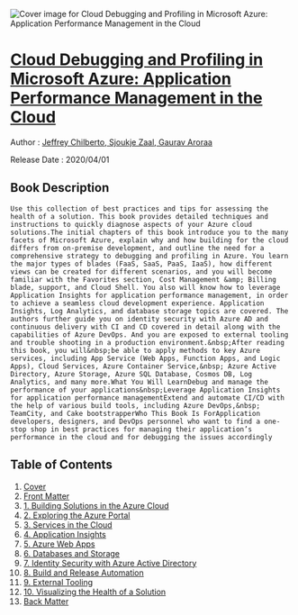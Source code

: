 ![Cover image for Cloud Debugging and Profiling in Microsoft Azure: Application Performance Management in the Cloud](https://imgdetail.ebookreading.net/cover/cover/20200920/EB9781484254370.jpg)

[Cloud Debugging and Profiling in Microsoft Azure: Application Performance Management in the Cloud](https://ebookreading.net/view/book/Cloud+Debugging+and+Profiling+in+Microsoft+Azure%3A+Application+Performance+Management+in+the+Cloud-EB9781484254370_1.html "Cloud Debugging and Profiling in Microsoft Azure: Application Performance Management in the Cloud")
====================================================================================================================

Author : [Jeffrey Chilberto](https://ebookreading.net/search/author/Jeffrey+Chilberto),[ 
            Sjoukje Zaal](https://ebookreading.net/search/author/+%0D%0A++++++++++++Sjoukje+Zaal),[ 
            Gaurav Aroraa](https://ebookreading.net/search/author/+%0D%0A++++++++++++Gaurav+Aroraa)

Release Date : 2020/04/01

Book Description
-----------------


    
    
    Use this collection of best practices and tips for assessing the health of a solution. This book provides detailed techniques and instructions to quickly diagnose aspects of your Azure cloud solutions.The initial chapters of this book introduce you to the many facets of Microsoft Azure, explain why and how building for the cloud differs from on-premise development, and outline the need for a comprehensive strategy to debugging and profiling in Azure. You learn the major types of blades (FaaS, SaaS, PaaS, IaaS), how different views can be created for different scenarios, and you will become familiar with the Favorites section, Cost Management &amp; Billing blade, support, and Cloud Shell. You also will know how to leverage Application Insights for application performance management, in order to achieve a seamless cloud development experience. Application Insights, Log Analytics, and database storage topics are covered. The authors further guide you on identity security with Azure AD and continuous delivery with CI and CD covered in detail along with the capabilities of Azure DevOps. And you are exposed to external tooling and trouble shooting in a production environment.&nbsp;After reading this book, you will&nbsp;be able to apply methods to key Azure services, including App Service (Web Apps, Function Apps, and Logic Apps), Cloud Services, Azure Container Service,&nbsp; Azure Active Directory, Azure Storage, Azure SQL Database, Cosmos DB, Log Analytics, and many more.What You Will LearnDebug and manage the performance of your applications&nbsp;Leverage Application Insights for application performance managementExtend and automate CI/CD with the help of various build tools, including Azure DevOps,&nbsp; TeamCity, and Cake bootstrapperWho This Book Is ForApplication developers, designers, and DevOps personnel who want to find a one-stop shop in best practices for managing their application’s performance in the cloud and for debugging the issues accordingly
  
  

Table of Contents
-----------------

1. [Cover](https://ebookreading.net/view/book/Cloud+Debugging+and+Profiling+in+Microsoft+Azure%3A+Application+Performance+Management+in+the+Cloud-EB9781484254370_1.html)
1. [Front Matter](https://ebookreading.net/view/book/Cloud+Debugging+and+Profiling+in+Microsoft+Azure%3A+Application+Performance+Management+in+the+Cloud-EB9781484254370_2.html)
1. [1.&nbsp;Building Solutions in the Azure Cloud](https://ebookreading.net/view/book/Cloud+Debugging+and+Profiling+in+Microsoft+Azure%3A+Application+Performance+Management+in+the+Cloud-EB9781484254370_3.html)
1. [2.&nbsp;Exploring the Azure Portal](https://ebookreading.net/view/book/Cloud+Debugging+and+Profiling+in+Microsoft+Azure%3A+Application+Performance+Management+in+the+Cloud-EB9781484254370_4.html)
1. [3.&nbsp;Services in the Cloud](https://ebookreading.net/view/book/Cloud+Debugging+and+Profiling+in+Microsoft+Azure%3A+Application+Performance+Management+in+the+Cloud-EB9781484254370_5.html)
1. [4.&nbsp;Application Insights](https://ebookreading.net/view/book/Cloud+Debugging+and+Profiling+in+Microsoft+Azure%3A+Application+Performance+Management+in+the+Cloud-EB9781484254370_6.html)
1. [5.&nbsp;Azure Web Apps](https://ebookreading.net/view/book/Cloud+Debugging+and+Profiling+in+Microsoft+Azure%3A+Application+Performance+Management+in+the+Cloud-EB9781484254370_7.html)
1. [6.&nbsp;Databases and Storage](https://ebookreading.net/view/book/Cloud+Debugging+and+Profiling+in+Microsoft+Azure%3A+Application+Performance+Management+in+the+Cloud-EB9781484254370_8.html)
1. [7.&nbsp;Identity Security with Azure Active Directory](https://ebookreading.net/view/book/Cloud+Debugging+and+Profiling+in+Microsoft+Azure%3A+Application+Performance+Management+in+the+Cloud-EB9781484254370_9.html)
1. [8.&nbsp;Build and Release Automation](https://ebookreading.net/view/book/Cloud+Debugging+and+Profiling+in+Microsoft+Azure%3A+Application+Performance+Management+in+the+Cloud-EB9781484254370_10.html)
1. [9.&nbsp;External Tooling](https://ebookreading.net/view/book/Cloud+Debugging+and+Profiling+in+Microsoft+Azure%3A+Application+Performance+Management+in+the+Cloud-EB9781484254370_11.html)
1. [10.&nbsp;Visualizing the Health of a Solution](https://ebookreading.net/view/book/Cloud+Debugging+and+Profiling+in+Microsoft+Azure%3A+Application+Performance+Management+in+the+Cloud-EB9781484254370_12.html)
1. [Back Matter](https://ebookreading.net/view/book/Cloud+Debugging+and+Profiling+in+Microsoft+Azure%3A+Application+Performance+Management+in+the+Cloud-EB9781484254370_13.html)
